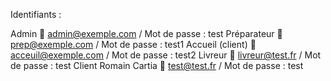 
Identifiants :

Admin  admin@exemple.com  / Mot de passe : test
Préparateur  prep@exemple.com  / Mot de passe : test1
Accueil (client)  acceuil@exemple.com / Mot de passe : test2
Livreur  livreur@test.fr / Mot de passe : test
Client Romain Cartia  test@test.fr / Mot de passe : test
